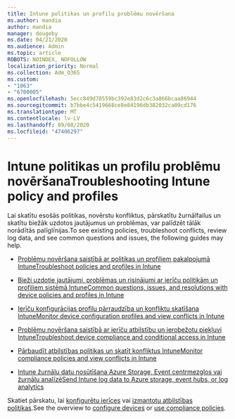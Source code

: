 ```yaml
---
title: Intune politikas un profilu problēmu novēršana
ms.author: mandia
author: mandia
manager: dougeby
ms.date: 04/21/2020
ms.audience: Admin
ms.topic: article
ROBOTS: NOINDEX, NOFOLLOW
localization_priority: Normal
ms.collection: Adm_O365
ms.custom:
- "1063"
- "6700005"
ms.openlocfilehash: 5ecc849d78559bc392e83d2c6c3a866bcaa86944
ms.sourcegitcommit: b7bbe4c5419668ce8e84196db382032ca09cd176
ms.translationtype: MT
ms.contentlocale: lv-LV
ms.lasthandoff: 09/08/2020
ms.locfileid: "47406297"
---
```

# <a name="troubleshooting-intune-policy-and-profiles"></a><span data-ttu-id="2b770-102">Intune politikas un profilu problēmu novēršana</span><span class="sxs-lookup"><span data-stu-id="2b770-102">Troubleshooting Intune policy and profiles</span></span>

<span data-ttu-id="2b770-103">Lai skatītu esošās politikas, novērstu konfliktus, pārskatītu žurnālfailus un skatītu biežāk uzdotos jautājumus un problēmas, var palīdzēt tālāk norādītās palīglīnijas.</span><span class="sxs-lookup"><span data-stu-id="2b770-103">To see existing policies, troubleshoot conflicts, review log data, and see common questions and issues, the following guides may help.</span></span>

- [<span data-ttu-id="2b770-104">Problēmu novēršana saistībā ar politikas un profiliem pakalpojumā Intune</span><span class="sxs-lookup"><span data-stu-id="2b770-104">Troubleshoot policies and profiles in Intune</span></span>](https://docs.microsoft.com/mem/intune/configuration/troubleshoot-policies-in-microsoft-intune)

- [<span data-ttu-id="2b770-105">Bieži uzdotie jautājumi, problēmas un risinājumi ar ierīču politikām un profiliem sistēmā Intune</span><span class="sxs-lookup"><span data-stu-id="2b770-105">Common questions, issues, and resolutions with device policies and profiles in Intune</span></span>](https://docs.microsoft.com/intune/device-profile-troubleshoot)

- [<span data-ttu-id="2b770-106">Ierīču konfigurācijas profilu pārraudzība un konfliktu skatīšana Intune</span><span class="sxs-lookup"><span data-stu-id="2b770-106">Monitor device configuration profiles and view conflicts in Intune</span></span>](https://docs.microsoft.com/intune/device-profile-monitor)

- [<span data-ttu-id="2b770-107">Problēmu novēršana saistībā ar ierīču atbilstību un ierobežotu piekļuvi Intune</span><span class="sxs-lookup"><span data-stu-id="2b770-107">Troubleshoot device compliance and conditional access in Intune</span></span>](https://docs.microsoft.com/intune/troubleshoot-conditional-access)

- [<span data-ttu-id="2b770-108">Pārbaudīt atbilstības politikas un skatīt konfliktus Intune</span><span class="sxs-lookup"><span data-stu-id="2b770-108">Monitor compliance policies and view conflicts in Intune</span></span>](https://docs.microsoft.com/intune/compliance-policy-monitor)

- [<span data-ttu-id="2b770-109">Intune žurnālu datu nosūtīšana Azure Storage, Event centrmezglos vai žurnālu analīzē</span><span class="sxs-lookup"><span data-stu-id="2b770-109">Send Intune log data to Azure storage, event hubs, or log analytics</span></span>](https://docs.microsoft.com/intune/review-logs-using-azure-monitor)

<span data-ttu-id="2b770-110">Skatiet pārskatu, lai [konfigurētu ierīces](https://docs.microsoft.com/intune/device-profiles) vai [izmantotu atbilstības politikas](https://docs.microsoft.com/intune/device-compliance-get-started).</span><span class="sxs-lookup"><span data-stu-id="2b770-110">See the overview to [configure devices](https://docs.microsoft.com/intune/device-profiles) or [use compliance policies](https://docs.microsoft.com/intune/device-compliance-get-started).</span></span>